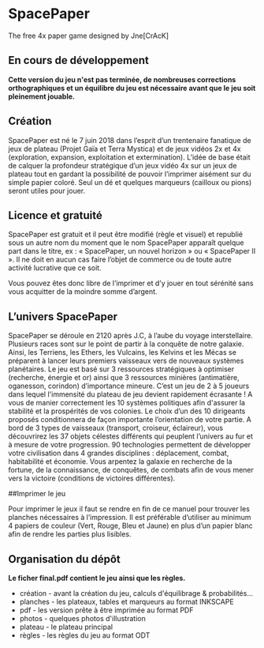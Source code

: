 # SpacePaper 
The free 4x paper game designed by Jne[CrAcK] 

## En cours de développement

**Cette version du jeu n'est pas terminée, de nombreuses corrections orthographiques et un équilibre du jeu est nécessaire avant que le jeu soit pleinement jouable.**

## Création

SpacePaper est né le 7 juin 2018 dans l’esprit d’un trentenaire fanatique de jeux de plateau (Projet Gaïa et Terra Mystica) et de jeux vidéos 2x et 4x (exploration, expansion, exploitation et extermination). L’idée de base était de calquer la profondeur stratégique d’un jeux vidéo 4x sur un jeux de plateau tout en gardant la possibilité de pouvoir l’imprimer aisément sur du simple papier coloré. Seul un dé et quelques marqueurs (cailloux ou pions) seront utiles pour jouer.

## Licence et gratuité

SpacePaper est gratuit et il peut être modifié (règle et visuel) et republié sous un autre nom du moment que le nom SpacePaper apparaît quelque part dans le titre, ex : « SpacePaper, un nouvel horizon » ou « SpacePaper II ». Il ne doit en aucun cas faire l’objet de commerce ou de toute autre activité lucrative que ce soit.

Vous pouvez êtes donc libre de l’imprimer et d’y jouer en tout sérénité sans vous acquitter de la moindre somme d’argent.

## L’univers SpacePaper

SpacePaper se déroule en 2120 après J.C, à l’aube du voyage interstellaire. Plusieurs races sont sur le point de partir à la conquête de notre galaxie. Ainsi, les Terriens, les Ethers, les Vulcains, les Kelvins et les Mécas se préparent à lancer leurs premiers vaisseaux vers de nouveaux systèmes planétaires. Le jeu est basé sur 3 ressources stratégiques à optimiser (recherche, énergie et or) ainsi que 3 ressources minières (antimatière, oganesson, corindon) d’importance mineure. C’est un jeu de 2 à 5 joueurs dans lequel l'immensité du plateau de jeu devient rapidement écrasante ! A vous de manier correctement les 10 systèmes politiques afin d'assurer la stabilité et la prospérités de vos colonies. Le choix d’un des 10 dirigeants proposés conditionnera de façon importante l’orientation de votre partie. A bord de 3 types de
vaisseaux (transport, croiseur, éclaireur), vous découvrirez les 37 objets célestes différents qui peuplent l’univers au fur et à mesure de votre progression. 90 technologies permettent de développer votre civilisation dans 4 grandes disciplines : déplacement, combat, habitabilité et économie. Vous arpentez la galaxie en recherche de la fortune, de la connaissance, de conquêtes, de combats afin de vous mener vers la victoire (conditions de victoires différentes).

##Imprimer le jeu

Pour imprimer le jeux il faut se rendre en fin de ce manuel pour trouver les planches nécessaires à l’impression. Il est préférable d’utiliser au minimum 4 papiers de couleur (Vert, Rouge, Bleu et Jaune) en plus d’un papier blanc afin de rendre les parties plus lisibles.

## Organisation du dépôt

**Le ficher final.pdf contient le jeu ainsi que les règles.**

* création - avant la création du jeu, calculs d'équilibrage & probabilités...
* planches - les plateaux, tables et marqueurs au format INKSCAPE
* pdf - les version prête à être imprimée au format PDF
* photos - quelques photos d'illustration
* plateau - le plateau principal
* règles - les règles du jeu au format ODT

